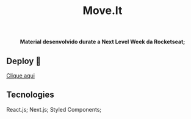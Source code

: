 <header>
    <h1>Move.It</h1>
</header>

<h4 align="center">
  Material desenvolvido durate a Next Level Week da Rocketseat;<br>
</h4>

 ## Deploy 📲

[Clique aqui](https://moveit-matheus98rocha.vercel.app/)

## Tecnologies

React.js;
Next.js;
Styled Components;
